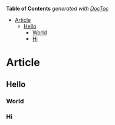 <!-- START doctoc generated TOC please keep comment here to allow auto update -->
<!-- DON'T EDIT THIS SECTION, INSTEAD RE-RUN doctoc TO UPDATE -->
**Table of Contents**  *generated with [DocToc](https://github.com/thlorenz/doctoc)*

- [Article](#markdown-header-article)
    - [Hello](#markdown-header-hello)
        - [World](#markdown-header-world)
        - [Hi](#markdown-header-hi)

<!-- END doctoc generated TOC please keep comment here to allow auto update -->


# Article


## Hello

### World

### Hi



